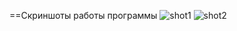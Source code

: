 ==Скриншоты работы программы
![shot1](https://raw.github.com/escaton/OOP/master/lab2/Params.png)
![shot2](https://raw.github.com/escaton/OOP/master/lab2/Result.png)
